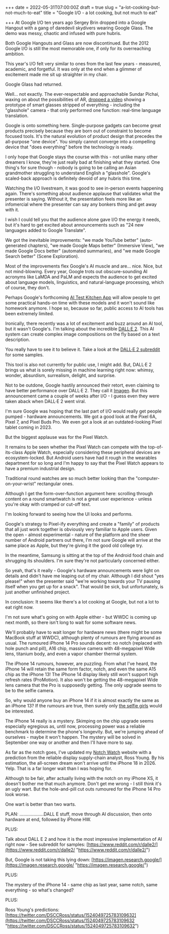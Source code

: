 +++
date = 2022-05-31T07:00:00Z
draft = true
slug = "a-lot-cooking-but-not-much-to-eat"
title = "Google I/O - a lot cooking, but not much to eat"

+++
At Google I/O ten years ago Sergey Brin dropped into a Google Hangout with a gang of daredevil skydivers wearing Google Glass. The demo was messy, chaotic and infused with pure hubris.

Both Google Hangouts and Glass are now discontinued. But the 2012 Google I/O is still the most memorable one, if only for its overreaching ambition.

This year's I/O felt very similar to ones from the last few years - measured, academic, and forgetful. It was only at the end when a glimmer of excitement made me sit up straighter in my chair.

Google Glass had returned.

Well... not exactly. The ever-respectable and approachable Sundar Pichai, waxing on about the possibilities of AR, [dropped a video](https://youtu.be/lj0bFX9HXeE) showing a prototype of smart glasses stripped of everything - including the "glasshole" camera  - that only performed one function: real-time language translation.

Google is onto something here. Single-purpose gadgets can become great products precisely because they are born out of constraint to become focused tools. It's the natural evolution of product design that precedes the all-purpose "one device". You simply cannot converge into a compelling device that "does everything" before the technology is ready.

I only hope that Google stays the course with this - not unlike many other dreamers I know, they're just really bad at finishing what they started. One thing's for sure though - nobody is going to be calling an Asian grandmother struggling to understand English a "glasshole". Google's scaled-back approach is definitely devoid of any hubris this time.

<!--more-->

Watching the I/O livestream, it was good to see in-person events happening again. There's something about audience applause that validates what the presenter is saying. Without it, the presentation feels more like an infomercial where the presenter can say any bonkers thing and get away with it.

I wish I could tell you that the audience alone gave I/O the energy it needs, but it's hard to get excited about announcements such as "24 new languages added to Google Translate".

We got the inevitable improvements: "we made YouTube better" (auto-generated chapters), "we made Google Maps better" (Immersive View), "we made Google Docs better" (automated summaries), and "we made Google Search better" (Scene Exploration).

Most of the improvements flex Google's AI muscle and are... nice. Nice, but not mind-blowing. Every year, Google trots out obscure-sounding AI acronyms like LaMDA and PaLM and expects the audience to get excited about language models, linguistics, and natural-language processing, which of course, they don't.

Perhaps Google's forthcoming [AI Test Kitchen App](https://aitestkitchen.withgoogle.com/) will allow people to get some practical hands-on time with these models and it won't sound like homework anymore. I hope so, because so far, public access to AI tools has been extremely limited.

Ironically, there recently was a lot of excitement and buzz around an AI tool, but it wasn't Google's. I'm talking about the incredible [DALL·E 2](https://openai.com/dall-e-2/). This AI system can create complex image compositions on the fly based on a text description.

You really have to see it to believe it. Take a look at the [DALL·E 2 subreddit](https://www.reddit.com/r/dalle2/) for some samples.

This tool is also not currently for public use, I might add. But, DALL·E 2 brings us what is sorely missing in machine learning right now: whimsy, wonder, absurdism, surrealism, delight, and surprise.

Not to be outdone, Google hastily announced their retort, even claiming to have better performance over DALL·E 2. They call it [Imagen](https://imagen.research.google/). But this announcement came a couple of weeks after I/O - I guess even they were taken aback when DALL·E 2 went viral.

I'm sure Google was hoping that the last part of I/O would really get people pumped - hardware announcements. We got a good look at the Pixel 6A, Pixel 7, and Pixel Buds Pro. We even got a look at an outdated-looking Pixel tablet coming in 2023.

But the biggest applause was for the Pixel Watch.

It remains to be seen whether the Pixel Watch can compete with the top-of-its-class Apple Watch, especially considering these peripheral devices are ecosystem-locked. But Android users have had it rough in the wearables department for so long and I'm happy to say that the Pixel Watch appears to have a premium industrial design.

Traditional round watches are so much better looking than the "computer-on-your-wrist" rectangular ones.

Although I get the form-over-function argument here: scrolling through content on a round smartwatch is not a great user experience - unless you're okay with cramped or cut-off text.

I'm looking forward to seeing how the UI looks and performs.

Google's strategy to Pixel-ify everything and create a "family" of products that all just work together is obviously very familiar to Apple users. Given the open - almost experimental - nature of the platform and the sheer number of Android partners out there, I'm not sure Google will arrive at the same place as Apple, but they're giving it the good old college try.

In the meantime, Samsung is sitting at the top of the Android food chain and shrugging its shoulders. I'm sure they're not particularly concerned either.

So yeah, that's it really - Google's hardware announcements were light on details and didn't have me leaping out of my chair. Although I did shout "yes please!" when the presenter said "we're working towards your TV pausing itself when you get up for a snack". That would be sick, but unfortunately, is just another unfinished project.

In conclusion: It seems like there's a lot cooking at Google, but not a lot to eat right now.

I'm not sure what's going on with Apple either - but WWDC is coming up next month, so there isn't long to wait for some software news.

We'll probably have to wait longer for hardware news (there might be some MacBook stuff at WWDC), although plenty of rumours are flying around as usual. The rumoured iPhone 14 Pro sounds decent: no notch (replaced with hole punch and pill), A16 chip, massive camera with 48-megapixel Wide lens, titanium body, and even a vapor chamber thermal system.

The iPhone 14 rumours, however, are puzzling. From what I've heard, the iPhone 14 will retain the same form factor, notch, and even the same A15 chip as the iPhone 13! The iPhone 14 display likely still won't support high refresh rates (ProMotion). It also won't be getting the 48-megapixel Wide lens camera that the Pro is supposedly getting. The only upgrade seems to be to the selfie camera.

So, why would anyone buy an iPhone 14 if it is almost exactly the same as an iPhone 13? If the rumours are true, then surely only [the selfie girls](https://youtu.be/kdemFfbS5H0) would be interested.

The iPhone 14 really is a mystery. Skimping on the chip upgrade seems especially egregious as, until now, processing power was a reliable benchmark to determine the phone's longevity. But, we're jumping ahead of ourselves - maybe it won't happen. The mystery will be solved in September one way or another and then I'll have more to say.

As far as the notch goes, I've updated my [Notch Watch](https://notchwatch.carrd.co/) website with a prediction from the reliable display supply-chain analyst, Ross Young. By his estimation, the all-screen dream won't arrive until the iPhone 18 in 2026. Yelp. That is a far longer wait than I was hoping for. 

Although to be fair, after actually living with the notch on my iPhone XS, it doesn't bother me that much anymore. Don't get me wrong - I still think it's an ugly wart. But the hole-and-pill cut outs rumoured for the iPhone 14 Pro look worse.

One wart is better than two warts.

PLAN: ...................DALL E stuff, move through AI discussion, then onto hardware at end, followed by iPhone HW.

PLUS:

Talk about DALL E 2 and how it is the most impressive implementation of AI right now - See subreddit for samples: [https://www.reddit.com/r/dalle2/](https://www.reddit.com/r/dalle2/ "https://www.reddit.com/r/dalle2/")

But, Google is not taking this lying down: [https://imagen.research.google/](https://imagen.research.google/ "https://imagen.research.google/")

PLUS:

The mystery of the iPhone 14 - same chip as last year, same notch, same everything - so what's changed?

PLUS:

Ross Young's predictions: [https://twitter.com/DSCCRoss/status/1524049725783109632](https://twitter.com/DSCCRoss/status/1524049725783109632 "https://twitter.com/DSCCRoss/status/1524049725783109632")